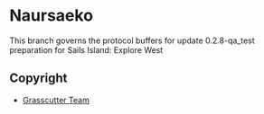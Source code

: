 # Naursaeko
This branch governs the protocol buffers for update 0.2.8-qa_test preparation for Sails Island: Explore West

## Copyright
- [Grasscutter Team](https://github.com/Grasscutters)